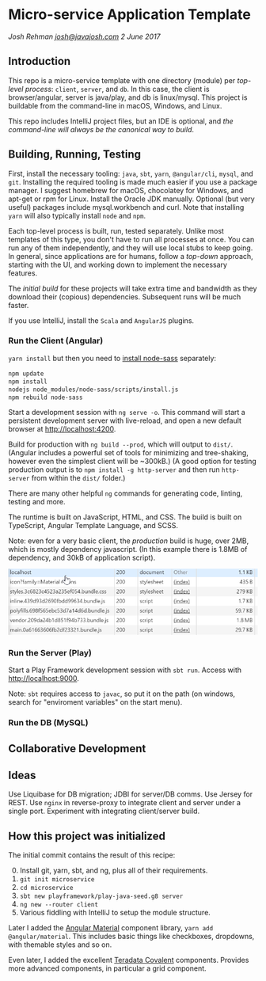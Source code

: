 # Micro-service Application Template
*Josh Rehman <josh@javajosh.com> 2 June 2017*


## Introduction

This repo is a micro-service template with one directory (module) per *top-level process*: 
`client`, `server`, and `db`. In this case, the client is browser/angular, server is
java/play, and db is linux/mysql. This project is buildable from the 
command-line in macOS, Windows, and Linux. 

This repo includes IntelliJ project files, but an IDE is optional, and *the 
command-line will always be the canonical way to build*.


## Building, Running, Testing

First, install the necessary tooling: `java`, `sbt`, `yarn`, `@angular/cli`, `mysql`, and `git`.
Installing the required tooling is made much easier if you use a package manager. 
I suggest homebrew for macOS, chocolatey for Windows, and apt-get or rpm
for Linux. Install the Oracle JDK manually. Optional (but very useful) packages
include mysql.workbench and curl. Note that installing `yarn` will also typically install
`node` and `npm`.

Each top-level process is built, run, tested separately. Unlike most templates of this
type, you don't have to run all processes at once. You can run any of them independently,
and they will use local stubs to keep going. In general, since applications are for humans,
follow a *top-down* approach, starting with the UI, and working down to implement the necessary
features.

The *initial build* for these projects will take extra time and bandwidth
as they download their (copious) dependencies. Subsequent runs will be much faster.

If you use IntelliJ, install the `Scala` and `AngularJS` plugins.


### Run the Client (Angular)

`yarn install` but then you need to [install node-sass](https://github.com/sass/node-sass/issues/1579#issuecomment-227661284) separately:

```$bash
npm update
npm install
nodejs node_modules/node-sass/scripts/install.js
npm rebuild node-sass
```

Start a development session with `ng serve -o`. This command will start a persistent development server
with live-reload, and open a new default browser at [http://localhost:4200](http://localhost:4200).

Build for production with `ng build --prod`, which will output to `dist/`. (Angular
includes a powerful set of tools for minimizing and tree-shaking, however even
the simplest client will be ~300kB.) (A good option for testing production output is to `npm install -g http-server` and then run `http-server` from within the `dist/` folder.)

There are many other helpful `ng` commands for generating code, linting,
testing and more.

The runtime is built on JavaScript, HTML, and CSS. The build is 
built on TypeScript, Angular Template Language, and SCSS.

Note: even for a very basic client, the *production* build is huge, over 2MB, which is mostly dependency javascript. (In this example there is 1.8MB of dependency, and 30kB of application script). 

![File size Image](filesize.png)

### Run the Server (Play)

Start a Play Framework development session with `sbt run`.
Access with  [http://localhost:9000](http://localhost:9000).

Note: `sbt` requires access to `javac`, so put it on the path (on windows, search
for "enviroment variables" on the start menu).

### Run the DB (MySQL)



## Collaborative Development

## Ideas

Use Liquibase for DB migration; JDBI for server/DB comms. Use Jersey for REST. 
Use `nginx` in reverse-proxy to integrate client and server under a single port.
Experiment with integrating client/server build. 


## How this project was initialized

The initial commit contains the result of this recipe:

 0. Install git, yarn, sbt, and ng, plus all of their requirements. 
 1. `git init microservice`
 2. `cd microservice`
 3. `sbt new playframework/play-java-seed.g8 server`
 4. `ng new --router client`
 5. Various fiddling with IntelliJ to setup the module structure.
 
Later I added the [Angular Material](https://material.angular.io/) component library, `yarn add @angular/material`. This includes basic things like checkboxes, dropdowns, with themable styles and so on.

Even later, I added the excellent [Teradata Covalent](https://teradata.github.io/covalent/#/docs) components. Provides more advanced components, in particular a grid component.